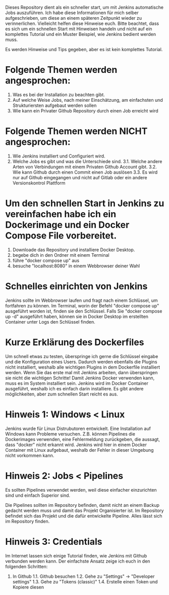Dieses Repository dient als ein schneller start, um mit Jenkins automatische Jobs auszuführen.
Ich habe diese Informationen für mich selber aufgeschrieben, um diese an einem späteren Zeitpunkt wieder zu verinnerlichen. 
Vielleicht helfen diese Hinweise euch. Bitte beachtet, dass es sich um ein schnellen Start mit Hinweisen handeln und nicht auf ein komplettes Tutorial und ein Muster Beispiel, wie Jenkins bedient werden muss.

Es werden Hinweise und Tips gegeben, aber es ist kein komplettes Tutorial. 

# Folgende Themen werden angesprochen:
1. Was es bei der Installation zu beachten gibt.
2. Auf welche Weise Jobs, nach meiner Einschätzung, am einfachsten und Strukturiersten aufgebaut werden sollen
3. Wie kann ein Privater Github Repository durch einen Job erreicht wird 

# Folgende Themen werden NICHT angesprochen:
1. Wie Jenkins installiert und Configuriert wird.
2. Welche Jobs es gibt und was die Unterschiede sind.
3.1. Welche andere Arten von Verbindungen mit einem Privaten Github Account gibt.
3.2. Wie kann Github durch einen Commit einen Job auslösen
3.3. Es wird nur auf Github eingegangen und nicht auf Gitlab oder ein andere Versionskontrol Plattform

# Um den schnellen Start in Jenkins zu vereinfachen habe ich ein Dockerimage und ein Docker Compose File vorbereitet.
1. Downloade das Repository und installiere Docker Desktop.
2. begebe dich in den Ordner mit einem Terminal
3. führe "docker compose up" aus
4. besuche "localhost:8080" in einem Webbrowser deiner Wahl

# Schnelles einrichten von Jenkins
Jenkins sollte im Webbrowser laufen und fragt nach einem Schlüssel, um fortfahren zu können. 
Im Terminal, worin der Befehl "docker compose up" ausgeführt worden ist, finden sie den Schlüssel.
Falls Sie "docker compose up -d" ausgeführt haben, können sie in Docker Desktop im erstellten Container unter Logs den Schlüssel finden.

# Kurze Erklärung des Dockerfiles
Um schnell etwas zu testen, überspringe ich gerne die Schlüssel eingabe und die Konfiguration eines Users.
Dadurch werden ebenfalls die Plugins nicht installiert, weshalb alle wichtigen Plugins in dem Dockerfile installiert werden.
Wenn Sie das erste mal mit Jenkins arbeiten, dann überspringen sie nicht die wichtigen Schritte!
Damit Jenkins Docker verwenden kann, muss es im System installiert sein. Jenkins wird im Docker Container ausgeführt, weshalb ich es einfach darin installiere. Es gibt andere möglichkeiten, aber zum schnellen Start reicht es aus.

# Hinweis 1: Windows < Linux
Jenkins wurde für Linux Distrubutoren entwickelt. 
Eine Installation auf Windows kann Probleme versuchen. Z.B. können Pipelines die Dockerimages verwenden, eine Fehlermeldung zurückgeben, die aussagt, dass "docker" nicht erkannt wird. 
Jenkins wird hier in einem Docker Container mit Linux aufgebaut, weshalb der Fehler in dieser Umgebung nicht vorkommen kann. 

# Hinweis 2: Jobs < Pipelines
Es sollten Pipelines verwendet werden, weil diese einfacher einzurichten sind und einfach Superior sind.

Die Pipelines sollten im Repository befinden, damit nicht an einem Backup gedacht werden muss und damit das Projekt Organisierter ist. 
Im Repository befindet sich das Projekt und die dafür entwickelte Pipeline.
Alles lässt sich im Repository finden.

# Hinweis 3: Credentials
Im Internet lassen sich einige Tutorial finden, wie Jenkins mit Github verbunden werden kann.
Der einfachste Ansatz zeige ich euch in den folgenden Schritten:
1. In Github
1.1. Github besuchen
1.2. Gehe zu "Settings" -> "Developer settings"
1.3. Gehe zu "Tokens (classic)"
1.4. Erstelle einen Token und Kopiere diesen
